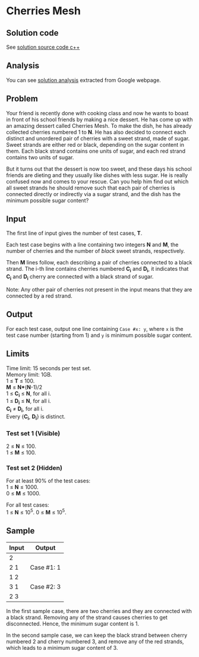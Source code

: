 # Cherries Mesh

## Solution code

See [solution source code c++](/Round%20E/Cherries%20Mesh/solution.cpp)

## Analysis

You can see [solution analysis](/Round%20E/Cherries%20Mesh/analysis.md) extracted from Google webpage.

## Problem

Your friend is recently done with cooking class and now he wants to boast in front of his school friends by making a nice dessert. He has come up with an amazing dessert called Cherries Mesh. To make the dish, he has already collected cherries numbered 1 to **N**. He has also decided to connect each distinct and unordered pair of cherries with a sweet strand, made of sugar. Sweet strands are either red or black, depending on the sugar content in them. Each black strand contains one units of sugar, and each red strand contains two units of sugar.

But it turns out that the dessert is now too sweet, and these days his school friends are dieting and they usually like dishes with less sugar. He is really confused now and comes to your rescue. Can you help him find out which all sweet strands he should remove such that each pair of cherries is connected directly or indirectly via a sugar strand, and the dish has the minimum possible sugar content?

## Input

The first line of input gives the number of test cases, **T**.

Each test case begins with a line containing two integers **N** and **M**, the number of cherries and the number of _black_ sweet strands, respectively.

Then **M** lines follow, each describing a pair of cherries connected to a black strand. The i-th line contains cherries numbered **C<sub>i</sub>** and **D<sub>i</sub>**, it indicates that **C<sub>i</sub>** and **D<sub>i</sub>** cherry are connected with a black strand of sugar.

Note: Any other pair of cherries not present in the input means that they are connected by a red strand.

## Output

For each test case, output one line containing `Case #x: y`, where `x` is the test case number (starting from 1) and `y` is minimum possible sugar content.

## Limits

Time limit: 15 seconds per test set.<br>
Memory limit: 1GB.<br>
1 ≤ **T** ≤ 100.<br>
**M** ≤ **N\***(**N**-1)/2<br>
1 ≤ **C<sub>i</sub>** ≤ **N**, for all i.<br>
1 ≤ **D<sub>i</sub>** ≤ **N**, for all i.<br>
**C<sub>i</sub>** ≠ **D<sub>i</sub>**, for all i.<br>
Every {**C<sub>i</sub>**, **D<sub>i</sub>**} is distinct.

### Test set 1 (Visible)

2 ≤ **N** ≤ 100.<br>
1 ≤ **M** ≤ 100.

### Test set 2 (Hidden)

For at least 90% of the test cases:<br>
1 ≤ **N** ≤ 1000.<br>
0 ≤ **M** ≤ 1000.

For all test cases:<br>
1 ≤ **N** ≤ 10<sup>5</sup>.
0 ≤ **M** ≤ 10<sup>5</sup>.

## Sample

| Input | Output     |
| ----- | ---------- |
| 2     |            |
| 2 1   | Case #1: 1 |
| 1 2   |            |
| 3 1   | Case #2: 3 |
| 2 3   |            |

In the first sample case, there are two cherries and they are connected with a black strand. Removing any of the strand causes cherries to get disconnected. Hence, the minimum sugar content is 1.

In the second sample case, we can keep the black strand between cherry numbered 2 and cherry numbered 3, and remove any of the red strands, which leads to a minimum sugar content of 3.
